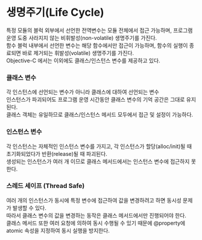 # 생명주기(Life Cycle)

특정 모듈의 블럭 외부에서 선언한 전역변수는 모듈 전체에서 접근 가능하며, 프로그램 운영 도중 사라지지 않는 비휘발성(non-volatile) 생명주기를 가진다.<br>
함수 블럭 내부에서 선언한 변수는 해당 함수에서만 접근이 가능하며, 함수의 실행이 종료되면 바로 제거되는 휘발성(volatile) 생명주기를 가진다.<br>
Objective-C 에서는 이외에도 클래스/인스턴스 변수를 제공하고 있다.<br>

### 클래스 변수
각 인스턴스에 선언되는 변수가 아니라 클래스에 대하여 선언되는 변수<br>
인스턴스가 파괴되어도 프로그램 운영 시간동안 클래스 변수의 기억 공간은 그대로 유지된다.<br>
클래스 객체는 유일하므로 클래스/인스턴스 메서드 모두에서 접근 및 설정이 가능하다.<br>

### 인스턴스 변수
각 인스턴스는 자체적인 인스턴스 변수를 가지고, 각 인스턴스가 할당(alloc/init)될 때 초기화되었다가 반환(release)될 때 파괴된다.<br>
생성되는 인스턴스가 여러 개 이므로 클래스 메서드에서는 인스턴스 변수에 접근하지 못한다.<br>

### 스레드 세이프 (Thread Safe)
여러 개의 인스턴스가 동시에 특정 변수에 접근하여 값을 변경하려고 하면 동시성 문제가 발생할 수 있다.<br>
따라서 클래스 변수의 값을 변경하는 동작은 클래스 메서드에서만 진행되어야 한다.<br>
클래스 메서드 또한 여러 요청에 의하여 동시 수행될 수 있기 때문에 @property에 atomic 속성을 지정하여 동시 실행을 방지한다.<br>
